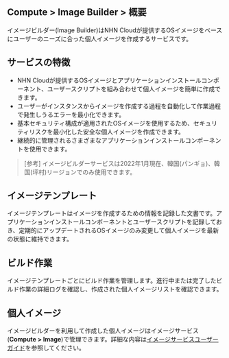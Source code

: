 ## Compute > Image Builder > 概要

イメージビルダー(Image Builder)はNHN Cloudが提供するOSイメージをベースにユーザーのニーズに合った個人イメージを作成するサービスです。

## サービスの特徴
* NHN Cloudが提供するOSイメージとアプリケーションインストールコンポーネント、ユーザースクリプトを組み合わせて個人イメージを簡単に作成できます。
* ユーザーがインスタンスからイメージを作成する過程を自動化して作業過程で発生しうるエラーを最小化できます。
* 基本セキュリティ構成が適用されたOSイメージを使用するため、セキュリティリスクを最小化した安全な個人イメージを作成できます。
* 継続的に管理されるさまざまなアプリケーションインストールコンポーネントを使用できます。

> [参考]
> イメージビルダーサービスは2022年1月現在、韓国(パンギョ)、韓国(坪村)リージョンでのみ使用できます。

## イメージテンプレート
イメージテンプレートはイメージを作成するための情報を記録した文書です。アプリケーションインストールコンポーネントとユーザースクリプトを記録しておき、定期的にアップデートされるOSイメージのみ変更して個人イメージを最新の状態に維持できます。

## ビルド作業
イメージテンプレートごとにビルド作業を管理します。進行中または完了したビルド作業の詳細ログを確認し、作成された個人イメージリストを確認できます。

## 個人イメージ
イメージビルダーを利用して作成した個人イメージはイメージサービス(**Compute > Image**)で管理できます。詳細な内容は[イメージサービスユーザーガイド](/Compute/Image/ko/overview/)を参照してください。
